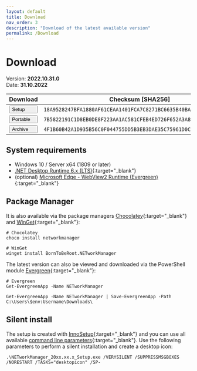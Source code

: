 ```yaml
---
layout: default
title: Download
nav_order: 3
description: "Download of the latest available version"
permalink: /Download
---
```


# Download

Version: **2022.10.31.0** <br>
Date: **31.10.2022**

| Download                                                                                                                                                                                                                                                                         | Checksum [SHA256]                                                  |
| -------------------------------------------------------------------------------------------------------------------------------------------------------------------------------------------------------------------------------------------------------------------------------- | ------------------------------------------------------------------ |
| <a href='https://github.com/BornToBeRoot/NETworkManager/releases/download/2022.10.31.0/NETworkManager_2022.10.31.0_Setup.exe' target='_blank'><button style="width: 100%; text-align: left; justify-content: center;" type="button" name="button" class="btn">Setup</button></a> | `18A9528247BFA1880AF61CEAA1401FCA7C8271BC6635B40BA72D77AB065867A0` |
| <a href='https://github.com/BornToBeRoot/NETworkManager/releases/download/2022.10.31.0/NETworkManager_2022.10.31.0_Portable.zip' target='_blank'><button style="width: 100%; text-align: left;" type="button" name="button" class="btn">Portable</button></a>                    | `7B5822191C1D8EB0DE8F223AA1AC581CFEB4ED726F652A3A8A7D0941A51BE68F` |
| <a href='https://github.com/BornToBeRoot/NETworkManager/releases/download/2022.10.31.0/NETworkManager_2022.10.31.0_Archive.zip' target='_blank'><button style="width: 100%; text-align: left;" type="button" name="button" class="btn">Archive</button></a>                      | `4F1B60B42A1D935B56C0F044755DD5B3EB3DAE35C75961D0CD7FFFFB87596847` |

## System requirements

- Windows 10 / Server x64 (1809 or later)
- [.NET Desktop Runtime 6.x (LTS)](https://dotnet.microsoft.com/download/dotnet/6.0){:target="\_blank"}
- (optional) [Microsoft Edge - WebView2 Runtime (Evergreen)](https://developer.microsoft.com/en-us/microsoft-edge/webview2/){:target="\_blank"}

## Package Manager

It is also available via the package managers [Chocolatey](https://chocolatey.org/packages/NETworkManager){:target="\_blank"} and [WinGet](https://github.com/microsoft/winget-pkgs/tree/master/manifests/b/BornToBeRoot/NETworkManager/){:target="\_blank"}:

```
# Chocolatey
choco install networkmanager

# WinGet
winget install BornToBeRoot.NETworkManager
```

The latest version can also be viewed and downloaded via the PowerShell module [Evergreen](https://github.com/aaronparker/evergreen){:target="\_blank"}:

```
# Evergreen
Get-EvergreenApp -Name NETworkManager

Get-EvergreenApp -Name NETworkManager | Save-EvergreenApp -Path C:\Users\$env:Username\Downloads\
```

## Silent install

The setup is created with [InnoSetup](https://jrsoftware.org/isinfo.php){:target="\_blank"} and you can use all available [command line parameters](https://jrsoftware.org/ishelp/index.php?topic=setupcmdline){:target="\_blank"}. Use the following parameters to perform a silent installation and create a desktop icon:

```
.\NETworkManager_20xx.xx.x_Setup.exe /VERYSILENT /SUPPRESSMSGBOXES /NORESTART /TASKS="desktopicon" /SP-
```
